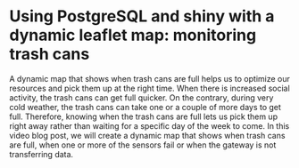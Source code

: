 # Using PostgreSQL and shiny with a dynamic leaflet map: monitoring trash cans
A dynamic map that shows when trash cans are full helps us to optimize our resources and pick them up at the right time. When there is increased social activity, the trash cans can get full quicker. On the contrary, during very cold weather, the trash cans can take one or a couple of more days to get full. Therefore, knowing when the trash cans are full lets us pick them up right away rather than waiting for a specific day of the week to come. In this video blog post, we will create a dynamic map that shows when trash cans are full, when one or more of the sensors fail or when the gateway is not transferring data. 
